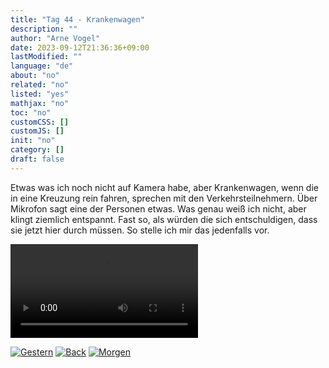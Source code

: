 ```yaml
---
title: "Tag 44 - Krankenwagen"
description: ""
author: "Arne Vogel"
date: 2023-09-12T21:36:36+09:00
lastModified: ""
language: "de"
about: "no"
related: "no"
listed: "yes"
mathjax: "no"
toc: "no"
customCSS: []
customJS: []
init: "no"
category: []
draft: false
---
```


Etwas was ich noch nicht auf Kamera habe, aber Krankenwagen, wenn die in eine Kreuzung rein fahren, sprechen mit den Verkehrsteilnehmern.
Über Mikrofon sagt eine der Personen etwas.
Was genau weiß ich nicht, aber klingt ziemlich entspannt.
Fast so, als würden die sich entschuldigen, dass sie jetzt hier durch müssen.
So stelle ich mir das jedenfalls vor.

<video controls src="krankenwagen.mp4"></video>


[![Gestern](../left.png)](../tag-43) [![Back](../back.png)](..) [![Morgen](../right.png)](../tag-45)
